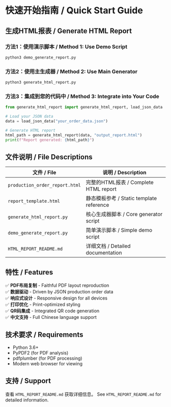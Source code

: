 # 快速开始指南 / Quick Start Guide

## 生成HTML报表 / Generate HTML Report

### 方法1：使用演示脚本 / Method 1: Use Demo Script
```bash
python3 demo_generate_report.py
```

### 方法2：使用主生成器 / Method 2: Use Main Generator  
```bash
python3 generate_html_report.py
```

### 方法3：集成到您的代码中 / Method 3: Integrate into Your Code
```python
from generate_html_report import generate_html_report, load_json_data

# Load your JSON data
data = load_json_data("your_order_data.json")

# Generate HTML report
html_path = generate_html_report(data, "output_report.html")
print(f"Report generated: {html_path}")
```

## 文件说明 / File Descriptions

| 文件 / File | 说明 / Description |
|-------------|-------------------|
| `production_order_report.html` | 完整的HTML报表 / Complete HTML report |
| `report_template.html` | 静态模板参考 / Static template reference |
| `generate_html_report.py` | 核心生成器脚本 / Core generator script |
| `demo_generate_report.py` | 简单演示脚本 / Simple demo script |
| `HTML_REPORT_README.md` | 详细文档 / Detailed documentation |

## 特性 / Features

✅ **PDF布局复制** - Faithful PDF layout reproduction  
✅ **数据驱动** - Driven by JSON production order data  
✅ **响应式设计** - Responsive design for all devices  
✅ **打印优化** - Print-optimized styling  
✅ **QR码集成** - Integrated QR code generation  
✅ **中文支持** - Full Chinese language support

## 技术要求 / Requirements

- Python 3.6+
- PyPDF2 (for PDF analysis)
- pdfplumber (for PDF processing)  
- Modern web browser for viewing

## 支持 / Support

查看 `HTML_REPORT_README.md` 获取详细信息。
See `HTML_REPORT_README.md` for detailed information.